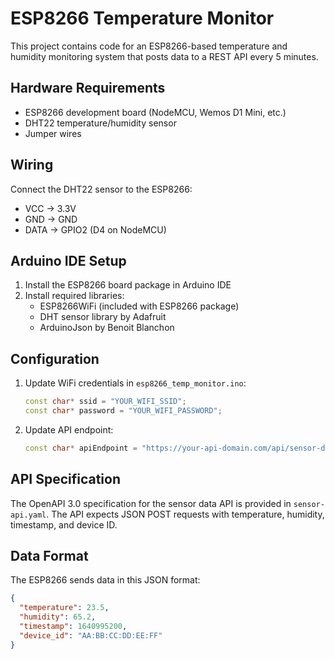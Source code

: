 # ESP8266 Temperature Monitor

This project contains code for an ESP8266-based temperature and humidity monitoring system that posts data to a REST API every 5 minutes.

## Hardware Requirements

- ESP8266 development board (NodeMCU, Wemos D1 Mini, etc.)
- DHT22 temperature/humidity sensor
- Jumper wires

## Wiring

Connect the DHT22 sensor to the ESP8266:
- VCC → 3.3V
- GND → GND  
- DATA → GPIO2 (D4 on NodeMCU)

## Arduino IDE Setup

1. Install the ESP8266 board package in Arduino IDE
2. Install required libraries:
   - ESP8266WiFi (included with ESP8266 package)
   - DHT sensor library by Adafruit
   - ArduinoJson by Benoit Blanchon

## Configuration

1. Update WiFi credentials in `esp8266_temp_monitor.ino`:
   ```cpp
   const char* ssid = "YOUR_WIFI_SSID";
   const char* password = "YOUR_WIFI_PASSWORD";
   ```

2. Update API endpoint:
   ```cpp
   const char* apiEndpoint = "https://your-api-domain.com/api/sensor-data";
   ```

## API Specification

The OpenAPI 3.0 specification for the sensor data API is provided in `sensor-api.yaml`. The API expects JSON POST requests with temperature, humidity, timestamp, and device ID.

## Data Format

The ESP8266 sends data in this JSON format:
```json
{
  "temperature": 23.5,
  "humidity": 65.2,
  "timestamp": 1640995200,
  "device_id": "AA:BB:CC:DD:EE:FF"
}
```